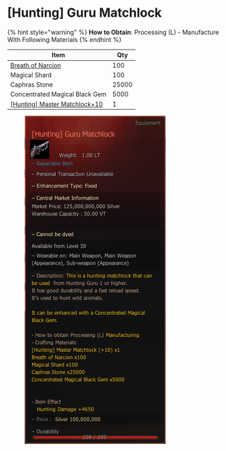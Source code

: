 # \[Hunting] Guru Matchlock

{% hint style="warning" %}
**How to Obtain**: Processing (L) - Manufacture With Following Materials
{% endhint %}

| Item                                                                      | Qty   |
| ------------------------------------------------------------------------- | ----- |
| [Breath of Narcion](https://bdocodex.com/us/item/56221/)                  | 100   |
| Magical Shard                                                             | 100   |
| Caphras Stone                                                             | 25000 |
| Concentrated Magical Black Gem                                            | 5000  |
| [\[Hunting\] Master Matchlock+10](https://bdocodex.com/us/item/56220/#10) | 1     |

<figure><img src="../../.gitbook/assets/QQ截图20221102131029.png" alt=""><figcaption></figcaption></figure>
